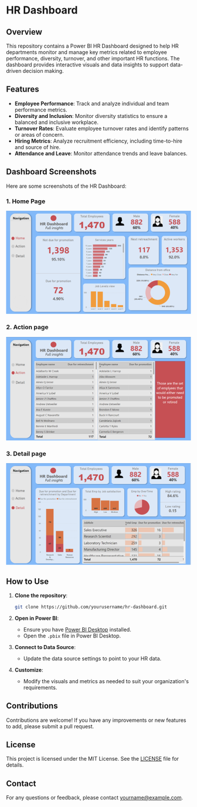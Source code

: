 # HR Dashboard

## Overview
This repository contains a Power BI HR Dashboard designed to help HR departments monitor and manage key metrics related to employee performance, diversity, turnover, and other important HR functions. The dashboard provides interactive visuals and data insights to support data-driven decision making.

## Features
- **Employee Performance**: Track and analyze individual and team performance metrics.
- **Diversity and Inclusion**: Monitor diversity statistics to ensure a balanced and inclusive workplace.
- **Turnover Rates**: Evaluate employee turnover rates and identify patterns or areas of concern.
- **Hiring Metrics**: Analyze recruitment efficiency, including time-to-hire and source of hire.
- **Attendance and Leave**: Monitor attendance trends and leave balances.

## Dashboard Screenshots
Here are some screenshots of the HR Dashboard:

### 1. Home Page
![Overview Page](home.png)

### 2. Action page
![Performance Metrics](action.png)

### 3. Detail page
![Turnover Analysis](detail.png)

## How to Use
1. **Clone the repository**: 
   ```bash
   git clone https://github.com/yourusername/hr-dashboard.git
   ```
2. **Open in Power BI**:
   - Ensure you have [Power BI Desktop](https://powerbi.microsoft.com/desktop/) installed.
   - Open the `.pbix` file in Power BI Desktop.

3. **Connect to Data Source**:
   - Update the data source settings to point to your HR data.

4. **Customize**:
   - Modify the visuals and metrics as needed to suit your organization's requirements.

## Contributions
Contributions are welcome! If you have any improvements or new features to add, please submit a pull request.

## License
This project is licensed under the MIT License. See the [LICENSE](LICENSE) file for details.

## Contact
For any questions or feedback, please contact [yourname@example.com](mailto:gowdavidwan2003@gmail.com).
